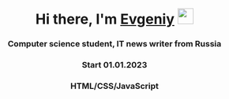 <h1 align="center">Hi there, I'm <a href="http://b95287iw.beget.tech/" target="_blank">Evgeniy</a> 
<img src="https://github.com/blackcater/blackcater/raw/main/images/Hi.gif" height="32"/></h1>
<h3 align="center">Computer science student, IT news writer from Russia </h3>
<h3 align="center">Start 01.01.2023 </h3>
<h3 align="center">HTML/CSS/JavaScript </h3>